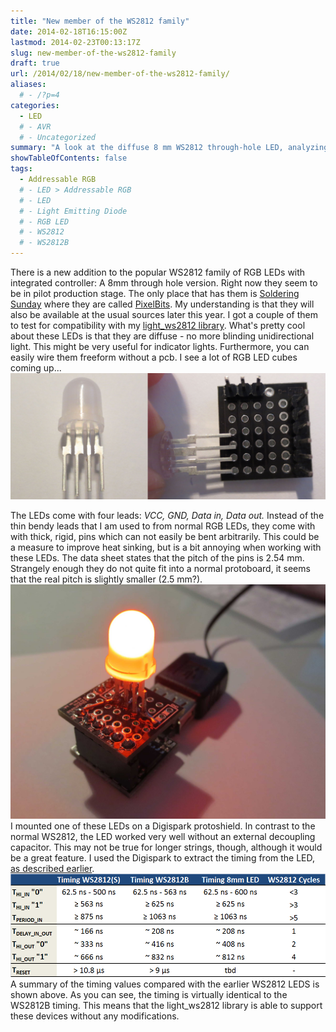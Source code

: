 ```yaml
---
title: "New member of the WS2812 family"
date: 2014-02-18T16:15:00Z
lastmod: 2014-02-23T00:13:17Z
slug: new-member-of-the-ws2812-family
draft: true
url: /2014/02/18/new-member-of-the-ws2812-family/
aliases:
  # - /?p=4
categories:
  - LED
  # - AVR
  # - Uncategorized
summary: "A look at the diffuse 8 mm WS2812 through-hole LED, analyzing its mechanical quirks, and timing compatibility with WS2812B."
showTableOfContents: false
tags:
  - Addressable RGB
  # - LED > Addressable RGB
  # - LED
  # - Light Emitting Diode
  # - RGB LED
  # - WS2812
  # - WS2812B
---
```


There is a new addition to the popular WS2812 family of RGB LEDs with integrated controller: A 8mm through hole version. Right now they seem to be in pilot production stage. The only place that has them is [Soldering Sunday](http://solderingsunday.com) where they are called [PixelBits](http://solderingsunday.com/shop/components/pixelbits-bakers-dozen/). My understanding is that they will also be available at the usual sources later this year. I got a couple of them to test for compatibility with my [light_ws2812 library](https://github.com/cpldcpu/light_ws2812).
What's pretty cool about these LEDs is that they are diffuse - no more blinding unidirectional light. This might be very useful for indicator lights. Furthermore, you can easily wire them freeform without a pcb. I see a lot of RGB LED cubes coming up...
![8mm_led](8mm_led.jpg)

The LEDs come with four leads: *VCC, GND, Data in, Data out.*  Instead of the thin bendy leads that I am used to from normal RGB LEDs, they come with with thick, rigid, pins which can not easily be bent arbitrarily. This could be a measure to improve heat sinking, but is a bit annoying when working with these LEDs. The data sheet states that the pitch of the pins is 2.54 mm. Strangely enough they do not quite fit into a normal protoboard, it seems that the real pitch is slightly smaller (2.5 mm?).
![8mm_led_shield](8mm_led_shield.jpg)
I mounted one of these LEDs on a Digispark protoshield. In contrast to the normal WS2812, the LED worked very well without an external decoupling capacitor. This may not be true for longer strings, though, although it would be a great feature. I used the Digispark to extract the timing from the LED, [as described earlier](/2014/01/14/light_ws2812-library-v2-0-part-i-understanding-the-ws2812/).
![allthree](allthree.png)
A summary of the timing values compared with the earlier WS2812 LEDS is shown above. As you can see, the timing is virtually identical to the WS2812B timing. This means that the light_ws2812 library is able to support these devices without any modifications.
